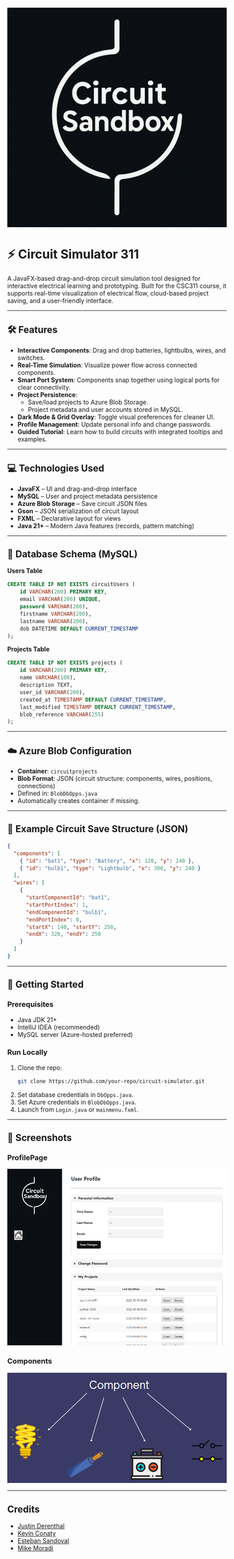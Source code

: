 ![Circuit Editor](docs/images/raw.png)
# ⚡ Circuit Simulator 311

A JavaFX-based drag-and-drop circuit simulation tool designed for interactive electrical learning and prototyping. Built for the CSC311 course, it supports real-time visualization of electrical flow, cloud-based project saving, and a user-friendly interface.

---

## 🛠 Features

- **Interactive Components**: Drag and drop batteries, lightbulbs, wires, and switches.
- **Real-Time Simulation**: Visualize power flow across connected components.
- **Smart Port System**: Components snap together using logical ports for clear connectivity.
- **Project Persistence**:
  - Save/load projects to Azure Blob Storage.
  - Project metadata and user accounts stored in MySQL.
- **Dark Mode & Grid Overlay**: Toggle visual preferences for cleaner UI.
- **Profile Management**: Update personal info and change passwords.
- **Guided Tutorial**: Learn how to build circuits with integrated tooltips and examples.

---

## 💻 Technologies Used

- **JavaFX** – UI and drag-and-drop interface  
- **MySQL** – User and project metadata persistence  
- **Azure Blob Storage** – Save circuit JSON files  
- **Gson** – JSON serialization of circuit layout  
- **FXML** – Declarative layout for views  
- **Java 21+** – Modern Java features (records, pattern matching)

---

## 🔐 Database Schema (MySQL)

**Users Table**
```sql
CREATE TABLE IF NOT EXISTS circuitUsers (
    id VARCHAR(200) PRIMARY KEY,
    email VARCHAR(200) UNIQUE,
    password VARCHAR(200),
    firstname VARCHAR(200),
    lastname VARCHAR(200),
    dob DATETIME DEFAULT CURRENT_TIMESTAMP
);
```

**Projects Table**
```sql
CREATE TABLE IF NOT EXISTS projects (
    id VARCHAR(200) PRIMARY KEY,
    name VARCHAR(100),
    description TEXT,
    user_id VARCHAR(200),
    created_at TIMESTAMP DEFAULT CURRENT_TIMESTAMP,
    last_modified TIMESTAMP DEFAULT CURRENT_TIMESTAMP,
    blob_reference VARCHAR(255)
);
```

---

## ☁️ Azure Blob Configuration

- **Container**: `circuitprojects`  
- **Blob Format**: JSON (circuit structure: components, wires, positions, connections)  
- Defined in: `BlobDbOpps.java`  
- Automatically creates container if missing.

---

## 🧪 Example Circuit Save Structure (JSON)

```json
{
  "components": [
    { "id": "bat1", "type": "Battery", "x": 120, "y": 240 },
    { "id": "bulb1", "type": "Lightbulb", "x": 300, "y": 240 }
  ],
  "wires": [
    {
      "startComponentId": "bat1",
      "startPortIndex": 1,
      "endComponentId": "bulb1",
      "endPortIndex": 0,
      "startX": 140, "startY": 250,
      "endX": 320, "endY": 250
    }
  ]
}
```

---

## 🚀 Getting Started

### Prerequisites
- Java JDK 21+
- IntelliJ IDEA (recommended)
- MySQL server (Azure-hosted preferred)


### Run Locally
1. Clone the repo:
   ```bash
   git clone https://github.com/your-repo/circuit-simulator.git
   ```
2. Set database credentials in `DbOpps.java`.
3. Set Azure credentials in `BlobDbOpps.java`.
4. Launch from `Login.java` or `mainmenu.fxml`.

---
## 📸 Screenshots

### ProfilePage
![Circuit Editor](docs/images/profile-image.png)

### Components
![Circuit Editor](docs/images/struct2.png)


---

## Credits
* [Justin Derenthal](https://github.com/JderenthalCS)
* [Kevin Conaty](https://github.com/kkconaty23)
* [Esteban Sandoval](https://github.com/SandalCodez)
* [Mike Moradi](https://github.com/PracticalEscapement)
